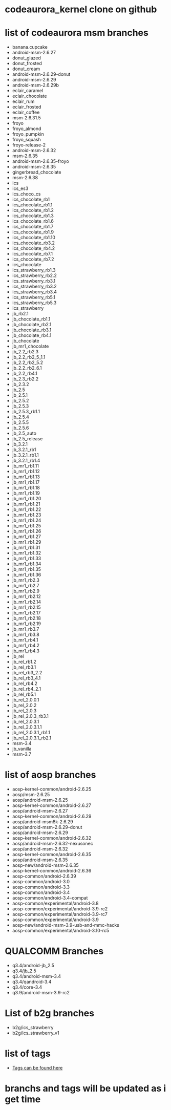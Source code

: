 codeaurora_kernel clone on github
========================

list of codeaurora msm branches 
=================

- banana.cupcake
- android-msm-2.6.27
- donut_glazed
- donut_frosted
- donut_cream
- android-msm-2.6.29-donut
- android-msm-2.6.29
- android-msm-2.6.29b
- eclair_caramel
- eclair_chocolate
- eclair_rum
- eclair_frosted
- eclair_coffee
- msm-2.6.31.5
- froyo
- froyo_almond
- froyo_pumpkin
- froyo_squash 
- froyo-release-2
- android-msm-2.6.32
- msm-2.6.35
- android-msm-2.6.35-froyo
- android-msm-2.6.35
- gingerbread_chocolate
- msm-2.6.38
- ics
- ics_es3
- ics_choco_cs
- ics_chocolate_rb1
- ics_chocolate_rb1.1
- ics_chocolate_rb1.2
- ics_chocolate_rb1.3
- ics_chocolate_rb1.6
- ics_chocolate_rb1.7
- ics_chocolate_rb1.9 
- ics_chocolate_rb1.10
- ics_chocolate_rb3.2
- ics_chocolate_rb4.2
- ics_chocolate_rb7.1
- ics_chocolate_rb7.2
- ics_chocolate
- ics_strawberry_rb1.3
- ics_strawberry_rb2.2 
- ics_strawberry_rb3.1
- ics_strawberry_rb3.2 
- ics_strawberry_rb3.4 
- ics_strawberry_rb5.1
- ics_strawberry_rb5.3
- ics_strawberry
- jb_rb2.1 
- jb_chocolate_rb1.1
- jb_chocolate_rb2.1 
- jb_chocolate_rb3.1
- jb_chocolate_rb4.1
- jb_chocolate
- jb_mr1_chocolate
- jb_2.2_rb2.3
- jb_2.2_rb2_5_1.1 
- jb_2.2_rb2_5.2
- jb_2.2_rb2_6.1
- jb_2.2_rb4.1
- jb_2.3_rb2.2 
- jb_2.3.2
- jb_2.5
- jb_2.5.1
- jb_2.5.2 
- jb_2.5.3
- jb_2.5.3_rb1.1
- jb_2.5.4
- jb_2.5.5
- jb_2.5.6
- jb_2.5_auto
- jb_2.5_release
- jb_3.2.1
- jb_3.2.1_rb1 
- jb_3.2.1_rb1.1
- jb_3.2.1_rb1.4
- jb_mr1_rb1.11
- jb_mr1_rb1.12
- jb_mr1_rb1.13
- jb_mr1_rb1.17
- jb_mr1_rb1.18
- jb_mr1_rb1.19 
- jb_mr1_rb1.20
- jb_mr1_rb1.21
- jb_mr1_rb1.22
- jb_mr1_rb1.23 
- jb_mr1_rb1.24 
- jb_mr1_rb1.25 
- jb_mr1_rb1.26
- jb_mr1_rb1.27
- jb_mr1_rb1.29
- jb_mr1_rb1.31 
- jb_mr1_rb1.32 
- jb_mr1_rb1.33
- jb_mr1_rb1.34
- jb_mr1_rb1.35 
- jb_mr1_rb1.36
- jb_mr1_rb2.3
- jb_mr1_rb2.7 
- jb_mr1_rb2.9 
- jb_mr1_rb2.12
- jb_mr1_rb2.14
- jb_mr1_rb2.15 
- jb_mr1_rb2.17
- jb_mr1_rb2.18
- jb_mr1_rb2.19 
- jb_mr1_rb3.7 
- jb_mr1_rb3.8
- jb_mr1_rb4.1
- jb_mr1_rb4.2
- jb_mr1_rb4.3 
- jb_rel
- jb_rel_rb1.2
- jb_rel_rb3.1
- jb_rel_rb3_2.2 
- jb_rel_rb3_4.1
- jb_rel_rb4.2
- jb_rel_rb4_2.1 
- jb_rel_rb5.1 
- jb_rel_2.0.0.1 
- jb_rel_2.0.2
- jb_rel_2.0.3
- jb_rel_2.0.3_rb3.1
- jb_rel_2.0.3.1 
- jb_rel_2.0.3.1.1
- jb_rel_2.0.3.1_rb1.1 
- jb_rel_2.0.3.1_rb2.1 
- msm-3.4
- jb_vanilla
- msm-3.7

list of aosp branches 
=================

- aosp-kernel-common/android-2.6.25
- aosp/msm-2.6.25
- aosp/android-msm-2.6.25
- aosp-kernel-common/android-2.6.27
- aosp/android-msm-2.6.27
- aosp-kernel-common/android-2.6.29
- aosp/android-msm8k-2.6.29
- aosp/android-msm-2.6.29-donut
- aosp/android-msm-2.6.29
- aosp-kernel-common/android-2.6.32
- aosp/android-msm-2.6.32-nexusonec
- aosp/android-msm-2.6.32 
- aosp-kernel-common/android-2.6.35
- aosp/android-msm-2.6.35 
- aosp-new/android-msm-2.6.35
- aosp-kernel-common/android-2.6.36
- aosp-common/android-2.6.39
- aosp-common/android-3.0 
- aosp-common/android-3.3 
- aosp-common/android-3.4
- aosp-common/android-3.4-compat
- aosp-common/experimental/android-3.8
- aosp-common/experimental/android-3.9-rc2
- aosp-common/experimental/android-3.9-rc7
- aosp-common/experimental/android-3.9
- aosp-new/android-msm-3.9-usb-and-mmc-hacks
- aosp-common/experimental/android-3.10-rc5

QUALCOMM Branches
===================
- q3.4/android-jb_2.5
- q3.4/jb_2.5
- q3.4/android-msm-3.4 
- q3.4/qandroid-3.4
- q3.4/core-3.4 
- q3.9/android-msm-3.9-rc2

List of b2g branches
========================

- b2g/ics_strawberry 
- b2g/ics_strawberry_v1 

list of tags
=============

* [Tags can be found here](https://github.com/RonGokhale/codeaurora_kernel/tags)

branchs and tags will be updated as i get time 
==============================================
